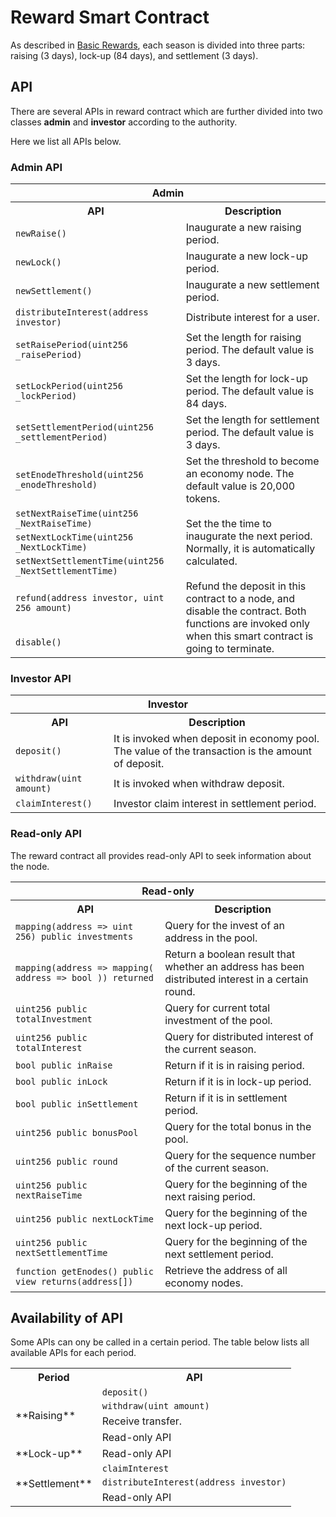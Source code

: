 # Reward Smart Contract 

As described in [Basic Rewards](../preliminaries/overview.md#basic-rewards), each
season is divided into three parts: raising (3 days), lock-up (84 days),
and settlement (3 days).

## API

There are several APIs in reward contract which are further divided into
two classes **admin** and **investor** according to the authority.

Here we list all APIs below.

### Admin API

<table cellspacing="0" cellpadding="5">
	<tr>
		<th colspan="2">                             Admin                               </th>
	</tr>
	<tr>
		<th colspan="1"> API                              </th>
		<th colspan="1">           Description        </th>
	</tr>
	<tr>
		<td  rowspan="1"> <code>newRaise()</code> </td>
		<td  rowspan="1"> Inaugurate a new raising period. </td>
	</tr>
	<tr>
		<td  rowspan="1"> <code>newLock()</code> </td>
		<td  rowspan="1"> Inaugurate a new lock-up period. </td>
	</tr>
	<tr>
		<td  rowspan="1"> <code>newSettlement()</code> </td>
		<td  rowspan="1"> Inaugurate a new settlement period. </td>
	</tr>
	<tr>
		<td  rowspan="1"> <code>distributeInterest(address investor)</code> </td>
		<td  rowspan="1"> Distribute interest for a user. </td>
	</tr>
	<tr>
		<td  rowspan="1"> <code>setRaisePeriod(uint256 _raisePeriod)</code> </td>
		<td  rowspan="1"> Set the length for raising period. The default value is 3 days. </td>
	</tr>
	<tr>
		<td  rowspan="1"> <code>setLockPeriod(uint256 _lockPeriod)</code> </td>
		<td  rowspan="1"> Set the length for lock-up period. The default value is 84 days. </td>
	</tr>
	<tr>
		<td  rowspan="1"> <code>setSettlementPeriod(uint256 _settlementPeriod)</code> </td>
		<td  rowspan="1"> Set the length for settlement period. The default value is 3 days. </td>
	</tr>
	<tr>
		<td  rowspan="1"> <code>setEnodeThreshold(uint256 _enodeThreshold)</code> </td>
		<td  rowspan="1"> Set the threshold to become an economy node. The default value is 20,000 tokens. </td>
	</tr>
	<tr>
		<td  rowspan="1"> <code>setNextRaiseTime(uint256 _NextRaiseTime)</code> </td>
		<td  rowspan="3"> Set the the time to inaugurate the next period. Normally, it is automatically calculated. </td>
	</tr>
	<tr>
		<td  rowspan="1"> <code>setNextLockTime(uint256 _NextLockTime)</code> </td>
	</tr>
	<tr>
		<td  rowspan="1"> <code>setNextSettlementTime(uint256 _NextSettlementTime)</code> </td>
	</tr>
	<tr>
		<td  rowspan="1"> <code>refund(address investor, uint 256 amount)</code> </td>
		<td  rowspan="2"> Refund the deposit in this contract to a node, and disable the contract. Both functions are invoked only when this smart contract is going to terminate. </td>
	</tr>
	<tr>
		<td  rowspan="1"> <code>disable()</code> </td>
	</tr>
</table>

### Investor API

<table cellspacing="0" cellpadding="5">
	<tr>
		<th colspan="2">                            Investor                             </th>
	</tr>
	<tr>
		<th colspan="1"> API                              </th>
		<th colspan="1">           Description        </th>
	</tr>
	<tr>
		<td  rowspan="1"> <code>deposit()</code> </td>
		<td  rowspan="1"> It is invoked when deposit in economy pool. The value of the transaction is the amount of deposit. </td>
	</tr>
	<tr>
		<td  rowspan="1"> <code>withdraw(uint amount)</code> </td>
		<td  rowspan="1"> It is invoked when withdraw deposit. </td>
	</tr>
	<tr>
		<td  rowspan="1"> <code>claimInterest()</code> </td>
		<td  rowspan="1"> Investor claim interest in settlement period. </td>
	</tr>
</table>

### Read-only API

The reward contract all provides read-only API to seek information about
the node.

<table cellspacing="0" cellpadding="5">
	<tr>
		<th colspan="2">                             Read-only                           </th>
	</tr>
	<tr>
		<th colspan="1"> API                              </th>
		<th colspan="1">           Description        </th>
	</tr>
	<tr>
		<td  rowspan="1"> <code>mapping(address => uint 256) public investments</code> </td>
		<td  rowspan="1"> Query for the invest of an address in the pool. </td>
	</tr>
	<tr>
		<td  rowspan="1"> <code>mapping(address => mapping( address => bool )) returned</code> </td>
		<td  rowspan="1"> Return a boolean result that whether an address has been distributed interest in a certain round. </td>
	</tr>
	<tr>
		<td  rowspan="1"> <code>uint256 public totalInvestment</code> </td>
		<td  rowspan="1"> Query for current total investment of the pool. </td>
	</tr>
	<tr>
		<td  rowspan="1"> <code>uint256 public totalInterest</code> </td>
		<td  rowspan="1"> Query for distributed interest of the current season. </td>
	</tr>
	<tr>
		<td  rowspan="1"> <code>bool public inRaise</code> </td>
		<td  rowspan="1"> Return if it is in raising period. </td>
	</tr>
	<tr>
		<td  rowspan="1"> <code>bool public inLock</code> </td>
		<td  rowspan="1"> Return if it is in lock-up period. </td>
	</tr>
	<tr>
		<td  rowspan="1"> <code>bool public inSettlement</code> </td>
		<td  rowspan="1"> Return if it is in settlement period. </td>
	</tr>
	<tr>
		<td  rowspan="1"> <code>uint256 public bonusPool</code> </td>
		<td  rowspan="1"> Query for the total bonus in the pool. </td>
	</tr>
	<tr>
		<td  rowspan="1"> <code>uint256 public round</code> </td>
		<td  rowspan="1"> Query for the sequence number of the current season.</td>
	</tr>
	<tr>
		<td  rowspan="1"> <code>uint256 public nextRaiseTime</code> </td>
		<td  rowspan="1"> Query for the beginning of the next raising period. </td>
	</tr>
	<tr>
		<td  rowspan="1"> <code>uint256 public nextLockTime</code> </td>
		<td  rowspan="1"> Query for the beginning of the next lock-up period. </td>
	</tr>
	<tr>
		<td  rowspan="1"> <code>uint256 public nextSettlementTime</code> </td>
		<td  rowspan="1"> Query for the beginning of the next settlement period. </td>
	</tr>
	<tr>
		<td  rowspan="1"> <code>function getEnodes() public view returns(address[])</code> </td>
		<td  rowspan="1"> Retrieve the address of all economy nodes. </td>
	</tr>
</table>

## Availability of API

Some APIs can ony be called in a certain period. The table below lists
all available APIs for each period.

<table cellspacing="0" cellpadding="5">
	<tr>
		<th colspan="1"> Period                           </th>
		<th colspan="1">           API                </th>
	</tr>
	<tr>
		<td  rowspan="4"> **Raising** </td>
		<td  rowspan="1"> <code>deposit()</code> </td>
	</tr>
	<tr>
		<td  rowspan="1"> <code>withdraw(uint amount)</code> </td>
	</tr>
	<tr>
		<td  rowspan="1"> Receive transfer. </td>
	</tr>
	<tr>
		<td  rowspan="1"> Read-only API </td>
	</tr>
	<tr>
		<td  rowspan="1"> **Lock-up** </td>
		<td  rowspan="1"> Read-only API </td>
	</tr>
	<tr>
		<td  rowspan="3"> **Settlement** </td>
		<td  rowspan="1"> <code>claimInterest</code> </td>
	</tr>
	<tr>
		<td  rowspan="1"> <code>distributeInterest(address investor)</code> </td>
	</tr>
	<tr>
		<td  rowspan="1"> Read-only API </td>
	</tr>
</table>
